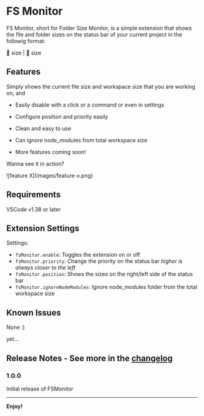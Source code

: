 # FS Monitor

FS Monitor, short for Folder Size Monitor, is a simple extension that shows the file and folder sizes on the status bar of your current project in the followig format:

:page_with_curl: size | :file_folder: size

## Features

Simply shows the current file size and workspace size that you are working on, and

- Easily disable with a click or a command or even in settings

- Configure position and priority easily

- Clean and easy to use

- Can ignore node_modules from total workspace size

- More features coming soon!

Wanna see it in action?

\!\[feature X\]\(images/feature-x.png\)

## Requirements

VSCode v1.38 or later

## Extension Settings

Settings:

- `fsMonitor.enable`: Toggles the extension on or off
- `fsMonitor.priority`: Change the priority on the status bar *higher is always closer to the left*
- `fsMonitor.position`: Shows the sizes on the right/left side of the status bar
- `fsMonitor.ignoreNodeModules`: Ignore node_modules folder from the total workspace size

## Known Issues

None :)

yet...

## Release Notes - See more in the [changelog](CHANGELOG.md)

### 1.0.0

Initial release of FSMonitor

---

**Enjoy!**
